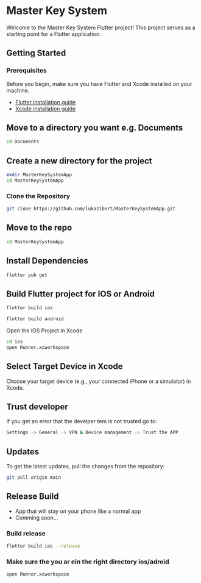 # Master Key System

Welcome to the Master Key System Flutter project! This project serves as a starting point for a Flutter application.

## Getting Started

### Prerequisites

Before you begin, make sure you have Flutter and Xcode installed on your machine.

- [Flutter installation guide](https://flutter.dev/docs/get-started/install)
- [Xcode installation guide](https://developer.apple.com/xcode/)

## Move to a directory you want e.g. Documents

````bash
cd Documents
````

## Create a new directory for the project

````bash
mkdir MasterKeySystemApp
cd MasterKeySystemApp
````

### Clone the Repository

```bash
git clone https://github.com/lukazibert/MasterKeySystemApp.git
````

## Move to the repo

````bash
cd MasterKeySystemApp
````

## Install Dependencies

````bash
flutter pub get
````

## Build Flutter project for IOS or Android

````bash
flutter build ios
````

````bash
flutter build android
````

Open the iOS Project in Xcode

````bash
cd ios
open Runner.xcworkspace
````

## Select Target Device in Xcode
Choose your target device (e.g., your connected iPhone or a simulator) in Xcode.

## Trust developer
If you get an error that the develper tem is not trusted go to:

````bash
Settings -> General -> VPN & Device management -> Trust the APP
````

## Updates

To get the latest updates, pull the changes from the repository:

````bash
git pull origin main
````


## Release Build
* App that will stay on your phone like a normal app
* Comming soon...

### Build release

````bash
flutter build ios --release
````
### Make sure the you ar ein the right directory ios/adroid

````bash
open Runner.xcworkspace
````



